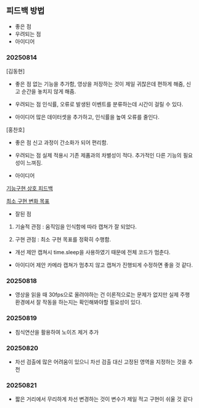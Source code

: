 ## 피드백 방법
- 좋은 점
- 우려되는 점
- 아이디어

### 20250814

[김동현] 
- 좋은 점
없는 기능을 추가함, 영상을 저장하는 것이 제일 귀찮은데 편하게 해줌, 신고 순간을 놓치지 않게 해줌.

- 우려되는 점
인식률, 오류로 발생된 이벤트를 분류하는데 시간이 걸릴 수 있다.

- 아이디어
많은 데이터셋을 추가하고, 인식률을 높여 오류를 줄인다.

[홍찬호]
- 좋은 점
신고 과정이 간소화가 되어 편리함.

- 우려되는 점
실제 적용시 기존 제품과의 차별성이 적다. 추가적인 다른 기능의 필요성이 느껴짐.

- 아이디어

[기능구현 상호 피드백](https://docs.google.com/document/d/1x_QBnnt3sOm3s8QtQtdAUB7yyHOE791Zt0x3dFYxmg0/edit?tab=t.0#heading=h.sj8xy9225ljq)

[최소 구현 변화 목표](https://docs.google.com/document/d/1KR1Ek3QEK2PorDblV3TpiJ__KWXGa5N0oOg1SPpD4f0/edit?tab=t.2lpizc91xvge#heading=h.el7a9ju7o53k)

- 잘된 점
1. 기술적 관점 : 움직임을 인식함에 따라 캡쳐가 잘 되었다.

2. 구현 관점 : 최소 구현 목표를 정확히 수행함.

- 개선 제안
캡쳐시 time.sleep을 사용하였기 때문에 전체 코드가 멈춘다.

- 아이디어 제안
카메라 캡쳐가 멈추지 않고 캡쳐가 진행되게 수정하면 좋을 것 같다.

### 20250818

- 영상을 읽을 때 30fps으로 올려야하는 건 이론적으로는 문제가 없지만 실제 주행 환경에서 잘 작동을 하는지는 확인해봐야할 필요성이 있다.

### 20250819
- 침식연산을 활용하여 노이즈 제거 추가

### 20250820
- 차선 검출에 많은 어려움이 있으니 차선 검출 대신 고정된 영역을 지정하는 것을 추천

### 20250821
- 짧은 거리에서 무리하게 차선 변경하는 것이 변수가 제일 적고 구현이 쉬울 것 같다